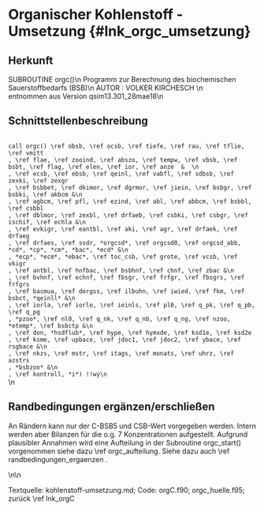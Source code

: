 Organischer Kohlenstoff - Umsetzung {#lnk_orgc_umsetzung}
========================= 

## Herkunft ##
SUBROUTINE orgc()\n
Programm zur Berechnung des biochemischen Sauerstoffbedarfs (BSB)\n
AUTOR : VOLKER KIRCHESCH      \n                                   
entnommen aus Version qsim13.301_28mae18\n 

## Schnittstellenbeschreibung ##

<code>
call orgc() \ref obsb, \ref ocsb, \ref tiefe, \ref rau, \ref tflie, \ref vmitt
, \ref flae, \ref zooind, \ref abszo, \ref tempw, \ref vbsb, \ref bsbt, \ref flag, \ref elen, \ref ior, \ref anze  &  \n                 
, \ref ecsb, \ref ebsb, \ref qeinl, \ref vabfl, \ref sdbsb, \ref zexki, \ref zexgr
, \ref bsbbet, \ref dkimor, \ref dgrmor, \ref jiein, \ref bsbgr, \ref bsbki, \ref akbcm &\n
, \ref agbcm, \ref pfl, \ref ezind, \ref abl, \ref abbcm, \ref bsbbl, \ref csbbl
, \ref dblmor, \ref zexbl, \ref drfaeb, \ref csbki, \ref csbgr, \ref ischif, \ref echla &\n
, \ref evkigr, \ref eantbl, \ref aki, \ref agr, \ref drfaek, \ref drfaeg
, \ref drfaes, \ref ssdr, *orgcsd*, \ref orgcsd0, \ref orgcsd_abb, *cd*, *cp*, *cm*, *bac*, *ecd* &\n
, *ecp*, *ecm*, *ebac*, \ref toc_csb, \ref grote, \ref vcsb, \ref vkigr
, \ref antbl, \ref hnfbac, \ref bsbhnf, \ref chnf, \ref zbac &\n
, \ref bvhnf, \ref echnf, \ref fbsgr, \ref frfgr, \ref fbsgrs, \ref frfgrs
, \ref bacmua, \ref dorgss, \ref ilbuhn, \ref iwied, \ref fkm, \ref bsbct, *qeinll* &\n
, \ref iorla, \ref iorle, \ref ieinls, \ref pl0, \ref q_pk, \ref q_pb, \ref q_pg
, *pzoo*, \ref nl0, \ref q_nk, \ref q_nb, \ref q_ng, \ref nzoo, *etemp*, \ref bsbctp &\n
, \ref don, *hsdflub*, \ref hype, \ref hymxde, \ref ksd1e, \ref ksd2e
, \ref ksme, \ref upbace, \ref jdoc1, \ref jdoc2, \ref ybace, \ref rsgbace &\n
, \ref nkzs, \ref mstr, \ref itags, \ref monats, \ref uhrz, \ref  azstrs
, *bsbzoo* &\n
, \ref kontroll, *i*) !!wy\n      
</code> \n

## Randbedingungen ergänzen/erschließen ##
An Rändern kann nur der C-BSB5 und CSB-Wert vorgegeben werden. Intern werden aber
Bilanzen für die o.g. 7 Konzentrationen aufgestellt. 
Aufgrund plausibler Annahmen wird eine Aufteilung in der Subroutine 
orgc_start() vorgenommen siehe dazu \ref orgc_aufteilung.
Siehe dazu auch \ref randbedingungen_ergaenzen .
<!-- #mf: welche 7 Konz. sind gemeint? (bezieht sich auf Listen in lnk_orgC_prozesse -->

\n\n

Textquelle: kohlenstoff-umsetzung.md; Code: orgC.f90; orgc_huelle.f95; zurück \ref lnk_orgC

